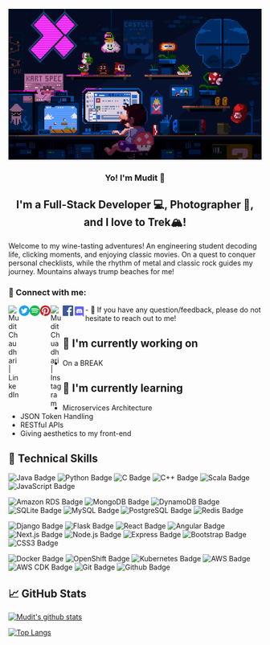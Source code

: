 <p align="center">
  <a href="https://www.fallingfalling.com/" target="_blank" rel="noreferrer">
    <img src="Images/Pixel Jeff_ Photo.gif" alt="my banner" height="300">
  </a>
</p>

<h3 align="center">
Yo! I'm Mudit</a> 👋
</h3>

<h2 align="center">
I'm a Full-Stack Developer 💻, Photographer 📸, and I love to Trek🏔️!
</h2> 

Welcome to my wine-tasting adventures! An engineering student decoding life, clicking moments, and enjoying classic movies. On a quest to conquer personal checklists, while the rhythm of metal and classic rock guides my journey. Mountains always trump beaches for me!

### 🤝 Connect with me:
<div class="social-icons">
    <a href="https://www.linkedin.com/in/mudit-chaudhari-ba2a63169/"><img align="left" src="https://raw.githubusercontent.com/yushi1007/yushi1007/main/images/linkedin.svg" alt="Mudit Chaudhari | LinkedIn" width="21px"/></a>
    <a href="https://twitter.com/MuditChaudhari"><img align="left" src="Images/3225183_app_logo_media_popular_social_icon.svg" alt="Mudit Chuadhari | Twitter" width="21px"/></a>
    <a href="https://open.spotify.com/user/gykvfu66ttvv0tu2k5jcadcgf?si=0b4c2a102a114696"><img align="left" src="https://github.com/muditchaudhari/muditchaudhari/blob/b4289f3284d78bc4f4eccf724e1367b496126294/Images/1298766_spotify_music_sound_icon.svg" alt="Mudit Chuadhari | Spotify" width="21px"/></a>
    <a href="https://in.pinterest.com/muditchaudhari/"><img align="left" src="Images/317731_pinterest_social_social media_icon.svg" alt="Mudit Chuadhari | Pinterest" width="21px"/></a>
    <a href="https://www.instagram.com/muditchaudhari/"><img align="left" src="https://raw.githubusercontent.com/yushi1007/yushi1007/main/images/instagram.svg" alt="Mudit Chuadhari | Instagram" width="24px"/></a>
    <a href="https://www.facebook.com/muditchaudhari/"><img align="left" src="Images/317727_facebook_social media_social_icon.svg" alt="Mudit Chaudhari | Facebook" width="21px"/></a>
    <a href="https://discordapp.com/users/426413605773246479"><img align="left" src="Images/8725815_discord_icon.svg" alt="Mudit Chaudhari | Discord" width="24px"/></a>
</div>
<div>
- 💬 If you have any question/feedback, please do not hesitate to reach out to me!
</div>

## 🔭 I'm currently working on

- On a BREAK

## 🌱 I'm currently learning

- Microservices Architecture
- JSON Token Handling
- RESTful APIs
- Giving aesthetics to my front-end  

## 💼 Technical Skills

![Java Badge](https://img.shields.io/badge/Code-Java-informational?style=flat&logo=java&color=007396)
![Python Badge](https://img.shields.io/badge/Code-Python-informational?style=flat&logo=python&color=3776AB)
![C Badge](https://img.shields.io/badge/Code-C-informational?style=flat&logo=c&color=A8B9CC)
![C++ Badge](https://img.shields.io/badge/Code-C++-informational?style=flat&logo=c%2B%2B&color=00599C)
![Scala Badge](https://img.shields.io/badge/Code-Scala-informational?style=flat&logo=scala&color=DC322F)
![JavaScript Badge](https://img.shields.io/badge/Code-JavaScript-informational?style=flat&logo=javascript&color=F7DF1E)

![Amazon RDS Badge](https://img.shields.io/badge/DBMS-Amazon_RDS-informational?style=flat&logo=amazon-aws&color=FF9900)
![MongoDB Badge](https://img.shields.io/badge/DBMS-MongoDB-informational?style=flat&logo=mongodb&color=47A248)
![DynamoDB Badge](https://img.shields.io/badge/DBMS-DynamoDB-informational?style=flat&logo=amazon-dynamodb&color=4053D6)
![SQLite Badge](https://img.shields.io/badge/DBMS-SQLite-informational?style=flat&logo=sqlite&color=003B57)
![MySQL Badge](https://img.shields.io/badge/DBMS-MySQL-informational?style=flat&logo=mysql&color=4479A1)
![PostgreSQL Badge](https://img.shields.io/badge/DBMS-PostgreSQL-informational?style=flat&logo=postgresql&color=336791)
![Redis Badge](https://img.shields.io/badge/DBMS-Redis-informational?style=flat&logo=redis&color=DC382D)

![Django Badge](https://img.shields.io/badge/Backend-Django-informational?style=flat&logo=django&color=092E20)
![Flask Badge](https://img.shields.io/badge/Backend-Flask-informational?style=flat&logo=flask&color=000000)
![React Badge](https://img.shields.io/badge/Frontend-React-informational?style=flat&logo=react&color=61DAFB)
![Angular Badge](https://img.shields.io/badge/Frontend-Angular-informational?style=flat&logo=angular&color=DD0031)
![Next.js Badge](https://img.shields.io/badge/Frontend-Next.js-informational?style=flat&logo=next.js&color=000000)
![Node.js Badge](https://img.shields.io/badge/Backend-Node.js-informational?style=flat&logo=node.js&color=339933)
![Express Badge](https://img.shields.io/badge/Backend-Express.js-informational?style=flat&logo=express&color=000000)
![Bootstrap Badge](https://img.shields.io/badge/Style-Bootstrap-informational?style=flat&logo=Bootstrap&color=7952B3)
![CSS3 Badge](https://img.shields.io/badge/Style-CSS3-informational?style=flat&logo=CSS3&color=1572B6)

![Docker Badge](https://img.shields.io/badge/Deployment-Docker-informational?style=flat&logo=docker&color=2496ED)
![OpenShift Badge](https://img.shields.io/badge/Deployment-OpenShift-informational?style=flat&logo=openshift&color=EE0000)
![Kubernetes Badge](https://img.shields.io/badge/Deployment-Kubernetes-informational?style=flat&logo=kubernetes&color=326CE5)
![AWS Badge](https://img.shields.io/badge/Deployment-AWS-informational?style=flat&logo=amazon-aws&color=232F3E)
![AWS CDK Badge](https://img.shields.io/badge/Deployment-AWS_CDK-informational?style=flat&logo=amazon-aws&color=232F3E)
![Git Badge](https://img.shields.io/badge/Version_Control-Git-informational?style=flat&logo=git&color=F05032)
![Github Badge](https://img.shields.io/badge/Tools-GitHub-informational?style=flat&logo=GitHub&color=181717)

## 📈 GitHub Stats 

[![Mudit's github stats](https://github-readme-stats.vercel.app/api?username=muditchaudhari)](https://github.com/muditchaudhari)

[![Top Langs](https://github-readme-stats.vercel.app/api/top-langs/?username=muditchaudhari&layout=compact)](https://github.com/muditchaudhari)